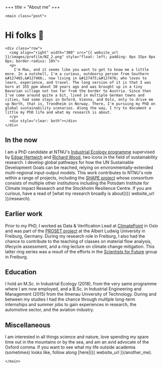 +++
title = "About me"
+++

~~~
<main class="post">
~~~


# Hi folks &#128075;
~~~
<div class="row">
  <img align="right" width="300" src="{{ website_url }}/images/profile/NZ_2.png" style="float: left; padding: 0px 15px 0px 0px; border-radius: 10%">
  <p>
    I'm Max, and it seems like you want to get to know me a little more. In a nutshell, I'm a curious, outdoorsy person from Southern &#127465;&#127466;, now living in &#127475;&#127476; who loves to learn, experience, and travel. The long version of it is that I was born at 355 ppm about 30 years ago and was brought up in a tiny Bavarian village not too far from the border to Austria. Since then I've come around quite a bit, lived in multiple German towns and cities, had some stays in Oxford, Vienna, and Oslo, only to drive me up North, that is, Trondheim in Norway. There, I'm pursuing my PhD on global sustainability scenarios. Along the way, I try to document a little my PhD life and what my research is about.
  </p>
  <div style="clear: both"></div>
</div>
~~~

## In the now
I am a PhD candidate at NTNU's [Industrial Ecology programme](https://www.ntnu.edu/indecol/) supervised by [Edgar Hertwich](https://www.ntnu.edu/employees/edgar.hertwich) and [Richard Wood](https://www.ntnu.edu/employees/richard.wood), two icons in the field of sustainability research. I develop global pathways for how the UN Sustainable Development Goals can be reached, relying on environmentally-extended multi-regional input-output models. This work contributes to NTNU's role within a range of projects, including the [SHAPE project](http://shape-project.org/) whose consortium consists of multiple other institutions including the Potsdam Institute for Climate Impact Research and the Stockholm Resilience Centre. If you are curious, have a read of [what my research broadly is about]({{ website_url }}/research).

## Earlier work
Prior to my PhD, I worked as Data & Verification Lead at [ClimatePoint](https://en.climatepoint.com/) in Oslo and was part of the [PROSET project](https://proset.inatech.de/) at the Albert Ludwig University in Freiburg, Germany. During my research role in Freiburg, I also had the chance to contribute to the teaching of classes on material flow analysis, lifecycle assessment, and a ring lecture on climate change mitigation. This latter ring series was a result of the efforts in the [Scientists for Future](https://www.s4f-freiburg.de/) group in Freiburg.

## Education
I hold an M.Sc. in Industrial Ecology (2018), from the very same programme where I am now employed, and a B.Sc. in Industrial Engineering and Management (2015) from the Ilmenau University of Technology. During and between my studies I had the chance through multiple long-term internships and summer jobs to gain experiences in research, the automotive sector, and the aviation industry.

## Miscellaneous
I am interested in all things science and nature, love spending my spare time out in the mountains or by the sea, and am an avid advocate of the Oxford comma. If you want to see what my life outside academia (sometimes) looks like, follow along [here]({{ website_url }}/another_me).

~~~
</main>
~~~
